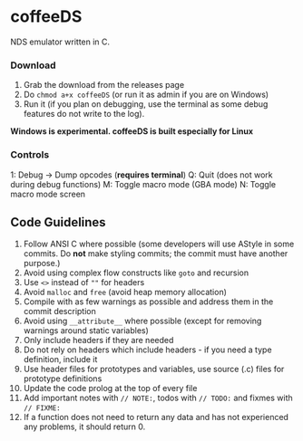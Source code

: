# coffeeDS
NDS emulator written in C.

### Download

1. Grab the download from the releases page
2. Do `chmod a+x coffeeDS` (or run it as admin if you are on Windows)
3. Run it (if you plan on debugging, use the terminal as some debug features do not write to the log).

**Windows is experimental. coffeeDS is built especially for Linux**

### Controls

1: Debug -> Dump opcodes (**requires terminal**)
Q: Quit (does not work during debug functions)
M: Toggle macro mode (GBA mode)
N: Toggle macro mode screen

## Code Guidelines

1. Follow ANSI C where possible (some developers will use AStyle in some commits. Do **not** make styling commits; the commit must have another purpose.)
2. Avoid using complex flow constructs like `goto` and recursion
3. Use `<>` instead of `""` for headers
4. Avoid `malloc` and `free` (avoid heap memory allocation)
5. Compile with as few warnings as possible and address them in the commit description
6. Avoid using `__attribute__` where possible (except for removing warnings around static variables)
7. Only include headers if they are needed
8. Do not rely on headers which include headers - if you need a type definition, include it
9. Use header files for prototypes and variables, use source (.c) files for prototype definitions
10. Update the code prolog at the top of every file
11. Add important notes with `// NOTE:`, todos with `// TODO:` and fixmes with `// FIXME:`
12. If a function does not need to return any data and has not experienced any problems, it should return 0.
